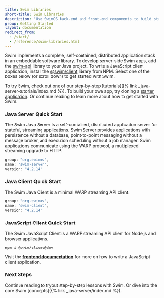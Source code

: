 ```yaml
---
title: Swim Libraries
short-title: Swim Libraries
description: "Use SwimOS back-end and front-end components to build streaming data applications."
group: Getting Started
layout: documentation
redirect_from:
  - /start/
  - /reference/swim-libraries.html
---
```


Swim implements a complete, self-contained, distributed application stack in an embeddable software library. To develop server-side Swim apps, add the [swim-api](https://github.com/swimos/swim/tree/main/swim-java/swim-runtime/swim-host/swim.api) library to your Java project. To write a JavaScript client application, install the [@swim/client](https://www.npmjs.com/package/@swim/client) library from NPM. Select one of the boxes below (or scroll down) to get started with Swim.

<!-- <div class="platform-case">
  <svg viewBox="0 0 100 100" preserveAspectRatio="none" class="plane">
    <path fill="#e8e8e8" d="M 0 100 L 10 0 L 90 0 L 100 100 Z"></path>
  </svg>
  <div class="server-server platform-horizontal-center"></div>
  <div class="server-client platform-vertical-left"></div>
  <div class="server-client platform-vertical-right"></div>
  <div class="client-ui platform-vertical-right"></div>
  <a class="plane-label">Plane</a>
  <a href="#java-server" class="java-server platform-box platform-left">Java Server</a>
  <a href="#java-client" class="java-client platform-box platform-left">Java Client</a>
  <a href="#java-server" class="java-server platform-box platform-right">Java Server</a>
  <a href="#js-client" class="js-client platform-box platform-right">JavaScript Client</a>
  <a href="#web-ui" class="web-ui platform-box platform-right">Web UI</a>
</div>
<div class="release-stack">
  <p class="release-version">Current version: 4.1.0.12</p>
  <!-- <p class="release-notes"><a href="">View Release Notes</a></p>-->
<!-- </div> -->

To try Swim, check out one of our step-by-step [tutorials]({% link _java-server-tutorials/index.md %}). To build your own app, try cloning a [starter application](https://github.com/swimos/tutorial). Or continue reading to learn more about how to get started with Swim.

### Java Server Quick Start

The Swim Java Server is a self-contained, distributed application server for stateful, streaming applications. Swim Server provides applications with persistence without a database, point-to-point messaging without a message broker, and execution scheduling without a job manager. Swim applications communicate using the WARP protocol, a multiplexed streaming upgrade to HTTP.

```java
group: "org.swimos",
name: "swim-server",
version: "4.2.14"
```


### Java Client Quick Start

The Swim Java Client is a minimal WARP streaming API client.

```java
group: "org.swimos",
name: "swim-client",
version: "4.2.14"
```

### JavaScript Client Quick Start

The Swim JavaScript Client is a WARP streaming API client for Node.js and browser applications.

```console
npm i @swim/client@dev
```

Visit the [**frontend documentation**](/frontend) for more on how to write a JavaScript client application.

### Next Steps

Continue reading to tryout step-by-step lessons with Swim. Or dive into the core Swim [concepts]({% link _java-server/index.md %}).
